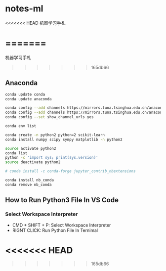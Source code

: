 # notes-ml
<<<<<<< HEAD
机器学习手札

=======
=======

机器学习手札

>>>>>>> 165db66
## Anaconda

```bash
conda update conda
conda update anaconda

conda config --add channels https://mirrors.tuna.tsinghua.edu.cn/anaconda/pkgs/free/
conda config --add channels https://mirrors.tuna.tsinghua.edu.cn/anaconda/pkgs/main/
conda config --set show_channel_urls yes 

conda env list
```

```bash
conda create -n python2 python=2 scikit-learn 
conda install numpy scipy sympy matplotlib -n python2

source activate python2
conda list
python -c 'import sys; print(sys.version)'
source deactivate python2
```

```bash
# conda install -c conda-forge jupyter_contrib_nbextensions

conda install nb_conda
conda remove nb_conda
```

## How to Run Python3 File In VS Code

### Select Workspace Interpreter

* CMD + SHIFT + P: Select Workspace Interpreter
* RIGNT CLICK: Run Python File In Ternimal

<<<<<<< HEAD
=======


>>>>>>> 165db66
